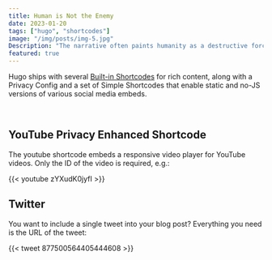 ```yaml
---
title: Human is Not the Enemy
date: 2023-01-20
tags: ["hugo", "shortcodes"]
image: "/img/posts/img-5.jpg"
Description: "The narrative often paints humanity as a destructive force, an enemy of the environment. However, a more nuanced perspective reveals that humans possess incredible potential to be stewards of the planet. By harnessing our creativity, innovation, and compassion, we have the capacity to mend the wounds inflicted on nature and forge a path towards coexistence and healing."
featured: true
---
```


Hugo ships with several [Built-in Shortcodes](https://gohugo.io/content-management/shortcodes/#use-hugos-built-in-shortcodes) for rich content, along with a Privacy Config and a set of Simple Shortcodes that enable static and no-JS versions of various social media embeds.

&nbsp;

## YouTube Privacy Enhanced Shortcode

The youtube shortcode embeds a responsive video player for YouTube videos. Only the ID of the video is required, e.g.:

{{< youtube zYXudK0jyfI >}}
&nbsp;

## Twitter

You want to include a single tweet into your blog post? Everything you need is the URL of the tweet:

{{< tweet 877500564405444608 >}}

<!--Photo by Dimitri Houtteman on Unsplash-->

